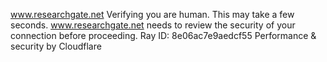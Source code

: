 www.researchgate.net
Verifying you are human. This may take a few seconds.
www.researchgate.net needs to review the security of your connection before proceeding.
Ray ID: 8e06ac7e9aedcf55
Performance & security by Cloudflare